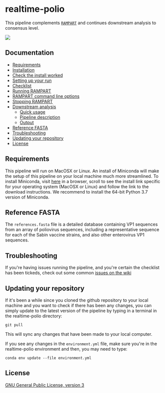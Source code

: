 # realtime-polio
This pipeline complements [``RAMPART``](https://github.com/artic-network/rampart) and continues downstream analysis to consensus level.

<img src="https://github.com/aineniamh/realtime-polio/blob/master/rampart/figures/rampart_polio.png">

## Documentation

  * [Requirements](#requirements)
  * [Installation](docs/installation.md)
  * [Check the install worked](docs/installation.md)
  * [Setting up your run](docs/setup.md)
  * [Checklist](docs/setup.md)
  * [Running RAMPART](docs/running_rampart.md)
  * [RAMPART command line options](docs/running_rampart.md)
  * [Stopping RAMPART](docs/running_rampart.md)
  * [Downstream analysis](docs/downstream_analysis.md)
     * [Quick usage](docs/downstream_analysis.md)
     * [Pipeline description](docs/downstream_analysis.md)
     * [Output](docs/downstream_analysis.md)
  * [Reference FASTA](#reference-fasta)
  * [Troubleshooting](#troubleshooting)
  * [Updating your repository](#updating-your-repository)
  * [License](#license)


## Requirements
This pipeline will run on MacOSX or Linux. An install of Miniconda will make the setup of this pipeline on your local machine much more streamlined. To install Miniconda, visit [here](https://docs.conda.io/en/latest/miniconda.html) in a browser, scroll to see the install link specific for your operating system (MacOSX or Linux) and follow the link to the download instructions. We recommend to install the 64-bit Python 3.7 version of Miniconda. 

## Reference FASTA

The ``references.fasta`` file is a detailed database containing VP1 sequences from an array of poliovirus sequences, including a representative sequence for each of the Sabin vaccine strains, and also other enterovirus VP1 sequences.

## Troubleshooting

If you're having issues running the pipeline, and you're certain the checklist has been tickeds, check out some common [issues on the wiki](https://github.com/aineniamh/realtime-polio/wiki)

## Updating your repository

If it's been a while since you cloned the github repository to your local machine and you want to check if there has been any changes, you can simply update to the latest version of the pipeline by typing in a terminal in the realtime-polio directory:

```
git pull
```

This will sync any changes that have been made to your local computer.

If you see any changes in the ``environment.yml`` file, make sure you're in the realtime-polio environment and then, you may need to type:

```
conda env update --file environment.yml 
```

## License

[GNU General Public License, version 3](https://www.gnu.org/licenses/gpl-3.0.html)